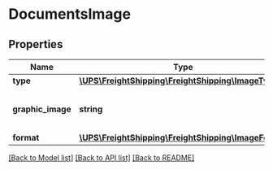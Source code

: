 # DocumentsImage

## Properties
Name | Type | Description | Notes
------------ | ------------- | ------------- | -------------
**type** | [**\UPS\FreightShipping\FreightShipping\ImageType**](ImageType.md) |  | 
**graphic_image** | **string** | Base 64 encoded graphic image. | 
**format** | [**\UPS\FreightShipping\FreightShipping\ImageFormat**](ImageFormat.md) |  | 

[[Back to Model list]](../../README.md#documentation-for-models) [[Back to API list]](../../README.md#documentation-for-api-endpoints) [[Back to README]](../../README.md)

